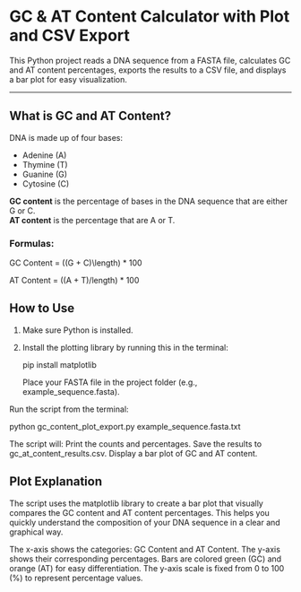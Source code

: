# GC & AT Content Calculator with Plot and CSV Export

This Python project reads a DNA sequence from a FASTA file, calculates GC and AT content percentages, exports the results to a CSV file, 
and displays a bar plot for easy visualization.

---

## What is GC and AT Content?

DNA is made up of four bases:  
- Adenine (A)  
- Thymine (T)  
- Guanine (G)  
- Cytosine (C)  

**GC content** is the percentage of bases in the DNA sequence that are either G or C.  
**AT content** is the percentage that are A or T.

### Formulas:

GC Content  = ((G + C)\length) * 100

AT Content =  ((A + T)/length) * 100

## How to Use

1. Make sure Python is installed.  
2. Install the plotting library by running this in the terminal:  
   
   pip install matplotlib 

   Place your FASTA file in the project folder (e.g., example_sequence.fasta).

Run the script from the terminal:

python gc_content_plot_export.py example_sequence.fasta.txt

The script will:
Print the counts and percentages.
Save the results to gc_at_content_results.csv.
Display a bar plot of GC and AT content.

## Plot Explanation
The script uses the matplotlib library to create a bar plot that visually compares the GC content and AT content percentages. This helps you quickly understand the composition of your DNA sequence in a clear and graphical way.

The x-axis shows the categories: GC Content and AT Content.
The y-axis shows their corresponding percentages.
Bars are colored green (GC) and orange (AT) for easy differentiation.
The y-axis scale is fixed from 0 to 100 (%) to represent percentage values.
